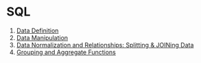 # SQL 

1. [Data Definition](./Data%20Definition/)
2. [Data Manipulation](./Data%20Manipulation/)
3. [Data Normalization and Relationships: Splitting & JOINing Data](./Splitting%20and%20Joining%20Data/)
4. [Grouping and Aggregate Functions](./Grouping%20and%20Aggregate/)